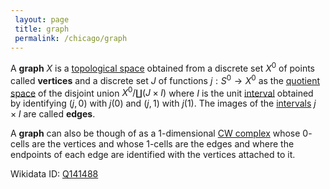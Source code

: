 ```yaml
---
 layout: page
 title: graph
 permalink: /chicago/graph
---
```

A **graph** $X$ is a [topological space](https://mathgloss.github.io/MathGloss/chicago/topological_space) obtained from a discrete set $X^0$ of points called **vertices** and a discrete set $J$ of functions $j:S^0\to X^0$ as the [quotient space](https://mathgloss.github.io/MathGloss/chicago/quotient_of_topological_spaces) of the disjoint union $X^0/\coprod (J\times I)$ where $I$ is the unit [interval](https://mathgloss.github.io/MathGloss/chicago/interval) obtained by identifying $(j,0)$ with $j(0)$ and $(j,1)$ with $j(1)$. The images of the [intervals](https://mathgloss.github.io/MathGloss/chicago/interval) $j\times I$ are called **edges**.

A **graph** can also be though of as a 1-dimensional [CW complex](https://mathgloss.github.io/MathGloss/chicago/CW_complex) whose $0$-cells are the vertices and whose $1$-cells are the edges and where the endpoints of each edge are identified with the vertices attached to it.

Wikidata ID: [Q141488](https://www.wikidata.org/wiki/Q141488)